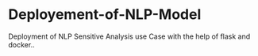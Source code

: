 # Deployement-of-NLP-Model
Deployment of NLP Sensitive Analysis use Case with the help of flask and docker..
